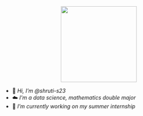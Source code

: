 <div id="header" align="center">
  <img src="https://media1.giphy.com/media/v1.Y2lkPTc5MGI3NjExdDBsZGxra2VpYzVobjk3cndxcm1oYXF5ZnRkcGJ4c3FxZW5uMWlhbCZlcD12MV9pbnRlcm5hbF9naWZfYnlfaWQmY3Q9cw/6cyetttpTEhNqTJ8ZL/giphy.gif" width="200"/>
</div>

- 👋 _Hi, I’m @shruti-s23_
- ☁️ _I'm a data science, mathematics double major_
- 🌱 _I’m currently working on my summer internship_
  

<!---
shruti-s23/shruti-s23 is a ✨ special ✨ repository because its `README.md` (this file) appears on your GitHub profile.
You can click the Preview link to take a look at your changes.
--->

